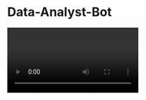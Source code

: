 # Data-Analyst-Bot

![Tutorial](https://github.com/LoopGlitch26/Data-Analyst-Bot/blob/main/Data%20Analyst%20Bot%20tutorial.mp4)
